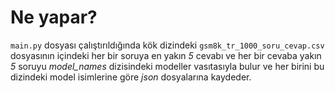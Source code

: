 # Ne yapar?
`main.py` dosyası çalıştırıldığında kök dizindeki `gsm8k_tr_1000_soru_cevap.csv` dosyasının içindeki her bir soruya en yakın *5* cevabı ve her bir cevaba yakın *5* soruyu  *model_names* dizisindeki modeller vasıtasıyla bulur ve her birini bu dizindeki model isimlerine göre *json* dosyalarına kaydeder.
